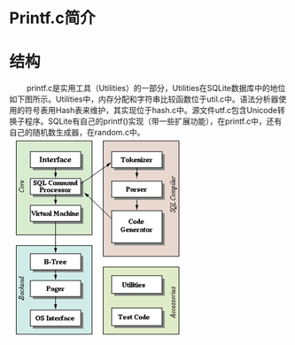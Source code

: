 # Printf.c简介
# 结构
&nbsp;&nbsp;&nbsp;&nbsp;&nbsp;&nbsp;&nbsp;&nbsp;printf.c是实用工具（Utilities）的一部分，Utilities在SQLite数据库中的地位如下图所示。Utilities中，内存分配和字符串比较函数位于util.c中。语法分析器使用的符号表用Hash表来维护，其实现位于hash.c中。源文件utf.c包含Unicode转换子程序。SQLite有自己的printf()实现（带一些扩展功能），在printf.c中，还有自己的随机数生成器，在random.c中。
![](5.png)

